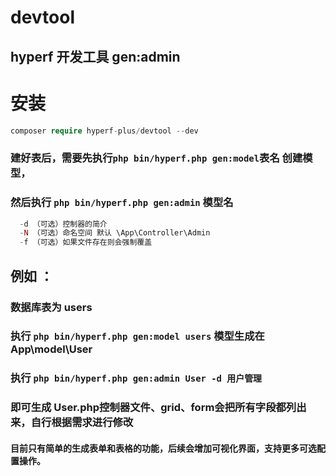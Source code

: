 # devtool
## hyperf 开发工具  gen:admin

# 安装
```php  
composer require hyperf-plus/devtool --dev
```

### 建好表后，需要先执行```php bin/hyperf.php gen:model```表名 创建模型，
### 然后执行  ``` php bin/hyperf.php gen:admin ``` 模型名
```php
  -d （可选）控制器的简介 
  -N （可选）命名空间 默认 \App\Controller\Admin
  -f （可选）如果文件存在则会强制覆盖
```

## 例如 ：
### 数据库表为  users
### 执行 ``` php bin/hyperf.php gen:model users ``` 模型生成在 App\model\User
### 执行 ``` php bin/hyperf.php gen:admin User -d 用户管理 ```
### 即可生成 User.php控制器文件、grid、form会把所有字段都列出来，自行根据需求进行修改
#### 目前只有简单的生成表单和表格的功能，后续会增加可视化界面，支持更多可选配置操作。

